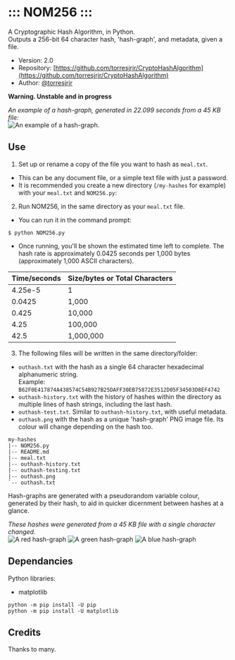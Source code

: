 #  ::: NOM256 ::: 
A Cryptographic Hash Algorithm, in Python.  
Outputs a 256-bit 64 character hash, 'hash-graph', and metadata, given a file.
- Version: 2.0
- Repository: [https://github.com/torresjrjr/CryptoHashAlgorithm](https://github.com/torresjrjr/CryptoHashAlgorithm)
- Author: [@torresjrjr](https://t.me/torresjrjr)

**Warning. Unstable and in progress**

_An example of a hash-graph, generated in 22.099 seconds from a 45 KB file:_  
![An example of a hash-graph.](https://i.imgur.com/YSgvRD0.png)


## Use
1. Set up or rename a copy of the file you want to hash as `meal.txt`. 
  - This can be any document file, or a simple text file with just a password.
  - It is recommended you create a new directory (`/my-hashes` for example) with your `meal.txt` and `NOM256.py`:
2. Run NOM256, in the same directory as your `meal.txt` file.
  - You can run it in the command prompt: 
  ```
  $ python NOM256.py
  ```
  - Once running, you'll be shown the estimated time left to complete. The hash rate is approximately 0.0425 seconds per 1,000 bytes (approximately 1,000 ASCII characters).

| Time/seconds | Size/bytes or Total Characters |
|--------------|--------------------------------|
| 4.25e-5      | 1                              |
| 0.0425       | 1,000                          |
| 0.425        | 10,000                         |
| 4.25         | 100,000                        |
| 42.5         | 1,000,000                      |

3. The following files will be written in the same directory/folder:
  - `outhash.txt` with the hash as a single 64 character hexadecimal alphanumeric string.  
    Example: `B62F0E417874A438574C54B927B25DAFF30EB75872E3512D05F34503D8EF4742`
  - `outhash-history.txt` with the history of hashes within the directory as multiple lines of hash strings, including the last hash.
  - `outhash-test.txt`. Similar to `outhash-history.txt`, with useful metadata.
  - `outhash.png` with the hash as a unique 'hash-graph' PNG image file. Its colour will change depending on the hash too.  

```
my-hashes
|-- NOM256.py
|-- README.md
|-- meal.txt
|-- outhash-history.txt
|-- outhash-testing.txt
|-- outhash.png
`-- outhash.txt
```

Hash-graphs are generated with a pseudorandom variable colour, generated by their hash, to aid in quicker dicernment between hashes at a glance.

_These hashes were generated from a 45 KB file with a single character changed._  
![A red hash-graph](https://i.imgur.com/NVlU8DX.png)
![A green hash-graph](https://i.imgur.com/XhjgQQQ.png)
![A blue hash-graph](https://i.imgur.com/Q4eJ463.png)


## Dependancies
Python libraries:
- matplotlib
```
python -m pip install -U pip
python -m pip install -U matplotlib
```


## Credits
Thanks to many.

